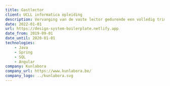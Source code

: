 ```yaml
---
title: Gastlector
client: UCLL informatica opleiding
description: Vervanging van de vaste lector gedurende een volledig trimester voor de vakken Web Development 3 en Web Development 4. Enkele onderwerpen die hier aan bod kwamen zijn o.a. Algemene web security, MVC-patroon, Single Page Applications, ...
date: 2022-01-01
url: https://design-system-boilerplate.netlify.app
date_from: 2019-09-01
date_until: 2020-01-01
technologies:
    - Java
    - Spring
    - SQL
    - Angular
company: Kunlabora
company_url: https://www.kunlabora.be/
company_logo: ../kunlabora.svg
---
```

